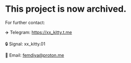 # This project is now archived.

For further contact:

✈️ Telegram: https://xx_kitty.t.me

🔒 Signal: xx_kitty.01

👤 Email: femdiya@proton.me
